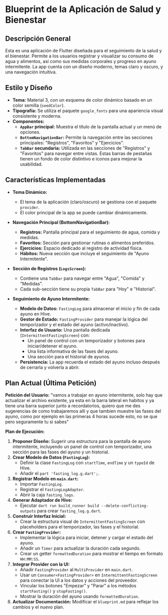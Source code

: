 # Blueprint de la Aplicación de Salud y Bienestar

## Descripción General

Esta es una aplicación de Flutter diseñada para el seguimiento de la salud y el bienestar. Permite a los usuarios registrar y visualizar su consumo de agua y alimentos, así como sus medidas corporales y progreso en ayuno intermitente. La app cuenta con un diseño moderno, temas claro y oscuro, y una navegación intuitiva.

## Estilo y Diseño

- **Tema:** Material 3, con un esquema de color dinámico basado en un color semilla (`seedColor`).
- **Tipografía:** Se utiliza el paquete `google_fonts` para una apariencia visual consistente y moderna.
- **Componentes:**
  - **`AppBar` principal:** Muestra el título de la pantalla actual y un menú de opciones.
  - **`BottomNavigationBar`:** Permite la navegación entre las secciones principales: "Registros", "Favoritos" y "Ejercicios".
  - **`TabBar` secundaria:** Utilizada en las secciones de "Registros" y "Favoritos" para navegar entre vistas. Estas barras de pestañas tienen un fondo de color distintivo e iconos para mejorar la usabilidad.

## Características Implementadas

- **Tema Dinámico:**
  - El tema de la aplicación (claro/oscuro) se gestiona con el paquete `provider`.
  - El color principal de la app se puede cambiar dinámicamente.

- **Navegación Principal (BottomNavigationBar):**
  - **Registros:** Pantalla principal para el seguimiento de agua, comida y medidas.
  - **Favoritos:** Sección para gestionar rutinas o alimentos preferidos.
  - **Ejercicios:** Espacio dedicado al registro de actividad física.
  - **Hábitos:** Nueva sección que incluye el seguimiento de "Ayuno Intermitente".

- **Sección de Registros (`LogsScreen`):**
  - Contiene una `TabBar` para navegar entre "Agua", "Comida" y "Medidas".
  - Cada sub-sección tiene su propia `TabBar` para "Hoy" e "Historial".

- **Seguimiento de Ayuno Intermitente:**
  - **Modelo de Datos:** `FastingLog` para almacenar el inicio y fin de cada ayuno en Hive.
  - **Gestor de Estado:** `FastingProvider` para manejar la lógica del temporizador y el estado del ayuno (activo/inactivo).
  - **Interfaz de Usuario:** Una pantalla dedicada (`IntermittentFastingScreen`) con:
    - Un panel de control con un temporizador y botones para iniciar/detener el ayuno.
    - Una lista informativa de las fases del ayuno.
    - Una sección para el historial de ayunos.
  - **Persistencia:** La app recuerda el estado del ayuno incluso después de cerrarla y volverla a abrir.

## Plan Actual (Última Petición)

**Petición del Usuario:** "vamos a trabajar en ayuno intermitente, solo hay que actualizar el archivo existente, ya esta en la barra lateral en habitos y ya tiene una barra superior junto a recordatorios, quiero que me des sugerencias de como trabajaremos alli y que tambien muestre las fases del ayuno, como por ejemplo en las primeras 4 horas sucede esto, no se que pero seguramente tu si sabes"

**Plan de Ejecución:**

1.  **Proponer Diseño:** Sugerir una estructura para la pantalla de ayuno intermitente, incluyendo un panel de control con temporizador, una sección para las fases del ayuno y un historial.
2.  **Crear Modelo de Datos (`FastingLog`):**
    - Definir la clase `FastingLog` con `startTime`, `endTime` y un `typeId` de Hive.
    - Añadir el `part 'fasting_log.g.dart';`.
3.  **Registrar Modelo en `main.dart`:**
    - Importar `FastingLog`.
    - Registrar el `FastingLogAdapter`.
    - Abrir la caja `fasting_logs`.
4.  **Generar Adaptador de Hive:**
    - Ejecutar `dart run build_runner build --delete-conflicting-outputs` para crear `fasting_log.g.dart`.
5.  **Construir Interfaz Inicial:**
    - Crear la estructura visual de `IntermittentFastingScreen` con placeholders para el temporizador, las fases y el historial.
6.  **Crear `FastingProvider`:**
    - Implementar la lógica para iniciar, detener y cargar el estado del ayuno.
    - Añadir un `Timer` para actualizar la duración cada segundo.
    - Crear un getter `formattedDuration` para mostrar el tiempo en formato `HH:MM:SS`.
7.  **Integrar Provider con la UI:**
    - Añadir `FastingProvider` al `MultiProvider` en `main.dart`.
    - Usar un `Consumer<FastingProvider>` en `IntermittentFastingScreen` para conectar la UI a los datos y acciones del proveedor.
    - Vincular los botones "Empezar" y "Parar" a los métodos `startFasting()` y `stopFasting()`.
    - Mostrar la duración del ayuno usando `formattedDuration`.
8.  **Actualizar Documentación:** Modificar el `blueprint.md` para reflejar los cambios y el nuevo plan.
